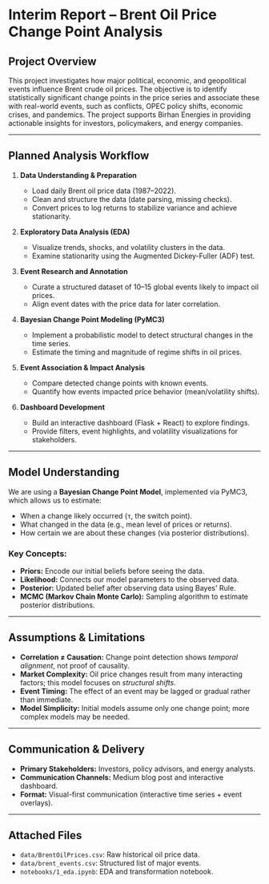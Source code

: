 # Interim Report – Brent Oil Price Change Point Analysis

## Project Overview

This project investigates how major political, economic, and geopolitical events influence Brent crude oil prices. The objective is to identify statistically significant change points in the price series and associate these with real-world events, such as conflicts, OPEC policy shifts, economic crises, and pandemics. The project supports Birhan Energies in providing actionable insights for investors, policymakers, and energy companies.

---

## Planned Analysis Workflow

1. **Data Understanding & Preparation**
   - Load daily Brent oil price data (1987–2022).
   - Clean and structure the data (date parsing, missing checks).
   - Convert prices to log returns to stabilize variance and achieve stationarity.

2. **Exploratory Data Analysis (EDA)**
   - Visualize trends, shocks, and volatility clusters in the data.
   - Examine stationarity using the Augmented Dickey-Fuller (ADF) test.

3. **Event Research and Annotation**
   - Curate a structured dataset of 10–15 global events likely to impact oil prices.
   - Align event dates with the price data for later correlation.

4. **Bayesian Change Point Modeling (PyMC3)**
   - Implement a probabilistic model to detect structural changes in the time series.
   - Estimate the timing and magnitude of regime shifts in oil prices.

5. **Event Association & Impact Analysis**
   - Compare detected change points with known events.
   - Quantify how events impacted price behavior (mean/volatility shifts).

6. **Dashboard Development**
   - Build an interactive dashboard (Flask + React) to explore findings.
   - Provide filters, event highlights, and volatility visualizations for stakeholders.

---

## Model Understanding

We are using a **Bayesian Change Point Model**, implemented via PyMC3, which allows us to estimate:

- When a change likely occurred (`τ`, the switch point).
- What changed in the data (e.g., mean level of prices or returns).
- How certain we are about these changes (via posterior distributions).

### Key Concepts:
- **Priors:** Encode our initial beliefs before seeing the data.
- **Likelihood:** Connects our model parameters to the observed data.
- **Posterior:** Updated belief after observing data using Bayes' Rule.
- **MCMC (Markov Chain Monte Carlo):** Sampling algorithm to estimate posterior distributions.

---

## Assumptions & Limitations

- **Correlation ≠ Causation:** Change point detection shows *temporal alignment*, not proof of causality.
- **Market Complexity:** Oil price changes result from many interacting factors; this model focuses on *structural shifts*.
- **Event Timing:** The effect of an event may be lagged or gradual rather than immediate.
- **Model Simplicity:** Initial models assume only one change point; more complex models may be needed.

---

## Communication & Delivery

- **Primary Stakeholders:** Investors, policy advisors, and energy analysts.
- **Communication Channels:** Medium blog post and interactive dashboard.
- **Format:** Visual-first communication (interactive time series + event overlays).

---

## Attached Files

- `data/BrentOilPrices.csv`: Raw historical oil price data.
- `data/brent_events.csv`: Structured list of major events.
- `notebooks/1_eda.ipynb`: EDA and transformation notebook.
